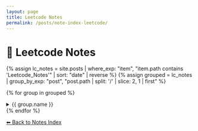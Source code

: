 ```yaml
---
layout: page
title: Leetcode Notes
permalink: /posts/note-index-leetcode/
---
```


# 📗 Leetcode Notes

{% assign lc_notes = site.posts | where_exp: "item", "item.path contains 'Leetcode_Notes'" | sort: "date" | reverse %}
{% assign grouped = lc_notes | group_by_exp: "post", "post.path | split: '/' | slice: 2, 1 | first" %}

{% for group in grouped %}
  <details>
    <summary>{{ group.name }}</summary>
    <ul>
      {% for post in group.items %}
        <li><a href="{{ post.url }}">{{ post.title }}</a></li>
      {% endfor %}
    </ul>
  </details>
{% endfor %}

<p><a href="/posts/">⬅ Back to Notes Index</a></p>